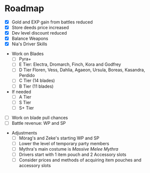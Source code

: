 # Roadmap

- [x] Gold and EXP gain from battles reduced
- [x] Store deeds price increased
- [x] Dev level discount reduced
- [x] Balance Weapons
- [x] Nia's Driver Skills
- Work on Blades
  - [ ] Pyra+
  - [ ] E Tier: Electra, Dromarch, Finch, Kora and Godfrey
  - [ ] D Tier Floren, Vess, Dahlia, Agaeon, Ursula, Boreas, Kasandra, Perdido
  - [ ] C Tier (14 blades)
  - [ ] B Tier (11 blades)
- If needed
  - [ ] A Tier
  - [ ] S Tier
  - [ ] S+ Tier
- [ ] Work on blade pull chances
- [ ] Battle revenue: WP and SP
- Adjustments
  - [ ] Mòrag's and Zeke's starting WP and SP
  - [ ] Lower the level of temporary party members
  - [ ] Mythra's main costume is *Massive Melee Mythra*
  - [ ] Drivers start with 1 item pouch and 2 Accessory slots
  - [ ] Consider prices and methods of acquiring item pouches and accessory slots
